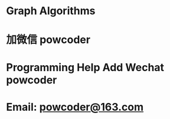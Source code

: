 # Graph Algorithms
# 加微信 powcoder

# Programming Help Add Wechat powcoder

# Email: powcoder@163.com

